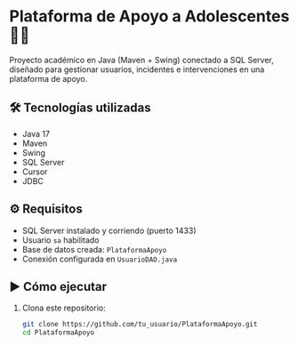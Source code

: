 # Plataforma de Apoyo a Adolescentes 👥💬

Proyecto académico en Java (Maven + Swing) conectado a SQL Server, diseñado para gestionar usuarios, incidentes e intervenciones en una plataforma de apoyo.

## 🛠️ Tecnologías utilizadas

- Java 17
- Maven
- Swing
- SQL Server
- Cursor
- JDBC

## ⚙️ Requisitos

- SQL Server instalado y corriendo (puerto 1433)
- Usuario `sa` habilitado
- Base de datos creada: `PlataformaApoyo`
- Conexión configurada en `UsuarioDAO.java`

## ▶️ Cómo ejecutar

1. Clona este repositorio:
   ```bash
   git clone https://github.com/tu_usuario/PlataformaApoyo.git
   cd PlataformaApoyo